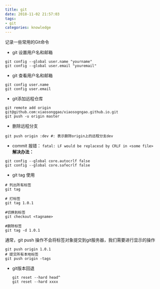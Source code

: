 ```yaml
---
title: git
date: 2018-11-02 21:57:03
tags:
- git
categories: knowledge
---
```


记录一些常用的Git命令

<!--more-->
- git 设置用户名和邮箱
```shell
git config --global user.name "yourname"
git config --global user.email "youremail"
```

- git 查看用户名和邮箱
```shell
git config user.name
git config user.email
```

- git添加远程仓库
```Shell
git remote add origin git@github.com:xiaosonggao/xiaosogngao.github.io.git
git push -u origin master
```

- 删除远程分支
```shell
git push origin :dev #: 表示删除origin上的远程分支dev
```
- commit 报错：
`fatal: LF would be replacesd by CRLF in <some file>`
**解决办法：**
```Shell
git config --global core.autocrlf false
git config --global core.safecrlf false
```

- git tag 使用
```shell
# 列出所有标签
git tag 

# 打标签
git tag 1.0.1

#切换到标签
git checkout <tagname>

#删除标签
git tag -d 1.0.1
```
通常，git push 操作不会将标签对象提交到git服务器，我们需要进行显示的操作
```shell
git push origin 1.0.1
# 提交所有本地标签
git push origin -tags
```

- git版本回退

  ```shell
  git reset --hard head^
  git reset --hard xxxx
  ```

